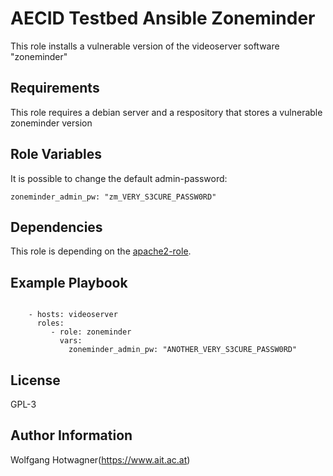 AECID Testbed Ansible Zoneminder
================================

This role installs a vulnerable version of the videoserver software "zoneminder"


Requirements
------------

This role requires a debian server and a respository that stores a vulnerable zoneminder version

Role Variables
--------------

It is possible to change the default admin-password:

```
zoneminder_admin_pw: "zm_VERY_S3CURE_PASSW0RD"
```

Dependencies
------------

This role is depending on the [apache2-role](https://github.com/ait-cs-IaaS/ansible-apache2).

Example Playbook
----------------

```

    - hosts: videoserver
      roles:
         - role: zoneminder
           vars:
             zoneminder_admin_pw: "ANOTHER_VERY_S3CURE_PASSW0RD"
```

License
-------

GPL-3

Author Information
------------------

Wolfgang Hotwagner(https://www.ait.ac.at)
